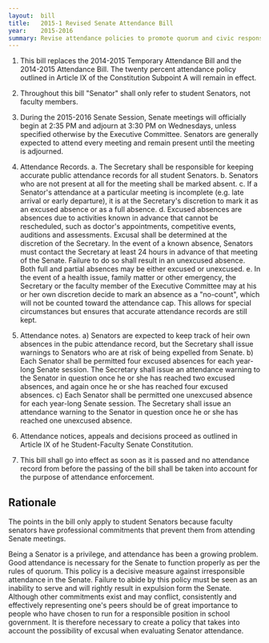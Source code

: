 ```yaml
---  
layout:  bill
title:   2015-1 Revised Senate Attendance Bill
year:    2015-2016
summary: Revise attendance policies to promote quorum and civic responsibility.
---
```


1. This bill replaces the 2014-2015 Temporary Attendance Bill and the 2014-2015 Attendance Bill.  The twenty percent attendance policy outlined in Article IX of the Constitution Subpoint A will remain in effect.

2. Throughout this bill "Senator" shall only refer to student Senators, not faculty members.

3. During the 2015-2016 Senate Session, Senate meetings will officially begin at 2:35 PM and adjourn at 3:30 PM on Wednesdays, unless specified otherwise by the Executive Committee.  Senators are generally expected to attend every meeting and remain present until the meeting is adjourned.

4. Attendance Records.
    a. The Secretary shall be responsible for keeping accurate public attendance records for all student Senators.
    b. Senators who are not present at all for the meeting shall be marked absent.
    c. If a Senator's attendance at a particular meeting is incomplete (e.g. late arrival or early departure), it is at the Secretary's discretion to mark it as an excused absence or as a full absence.
    d. Excused absences are absences due to activities known in advance that cannot be rescheduled, such as doctor's appointments, competitive events, auditions and assessments.  Excusal shall be determined at the discretion of the Secretary.  In the event of a known absence, Senators must contact the Secretary at least 24 hours in advance of that meeting of the Senate.  Failure to do so shall result in an unexcused absence.  Both full and partial absences may be either excused or unexcused.
    e.  In the event of a health issue, family matter or other emergency, the Secretary or the faculty member of the Executive Committee may at his or her own discretion decide to mark an absence as a "no-count", which will not be counted toward the attendance cap. This allows for special circumstances but ensures that accurate attendance records are still kept.

5. Attendance notes.
    a) Senators are expected to keep track of heir own absences in the pubic attendance record, but the Secretary shall issue warnings to Senators who are at risk of being expelled from Senate.
    b) Each Senator shall be permitted four excused absences for each year-long Senate session.  The Secretary shall issue an attendance warning to the Senator in question once he or she has reached two excused absences, and again once he or she has reached four excused absences.
    c) Each Senator shall be permitted one unexcused absence for each year-long Senate session.  The Secretary shall issue an attendance warning to the Senator in question once he or she has reached one unexcused absence.

6. Attendance notices, appeals and decisions proceed as outlined in Article IX of he Student-Faculty Senate Constitution.

7. This bill shall go into effect as soon as it is passed and no attendance record from before the passing of the bill shall be taken into account for the purpose of attendance enforcement.


Rationale
---------

The points in the bill only apply to student Senators because faculty senators have professional commitments that prevent them from attending Senate meetings.

Being a Senator is a privilege, and attendance has been a growing problem.  Good attendance is necessary for the Senate to function properly as per the rules of quorum.  This policy is a decisive measure against irresponsible attendance in the Senate.  Failure to abide by this policy must be seen as an inability to serve and will rightly result in expulsion form the Senate.  Although other commitments exist and may conflict, consistently and effectively representing one's peers should be of great importance to people who have chosen to run for a responsible position in school government.  It is therefore necessary to create a policy that takes into account the possibility of excusal when evaluating Senator attendance.

